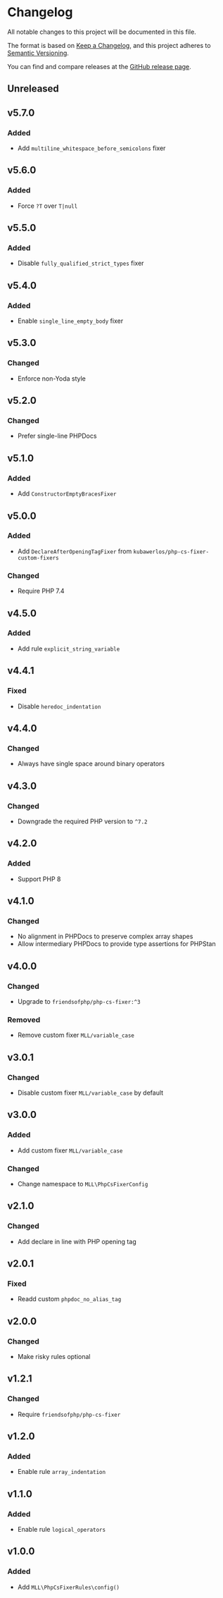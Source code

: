 # Changelog

All notable changes to this project will be documented in this file.

The format is based on [Keep a Changelog](https://keepachangelog.com/en/1.0.0/),
and this project adheres to [Semantic Versioning](https://semver.org/spec/v2.0.0.html).

You can find and compare releases at the [GitHub release page](https://github.com/mll-lab/php-cs-fixer-config/releases).

## Unreleased

## v5.7.0

### Added

- Add `multiline_whitespace_before_semicolons` fixer

## v5.6.0

### Added

- Force `?T` over `T|null`

## v5.5.0

### Added

- Disable `fully_qualified_strict_types` fixer

## v5.4.0

### Added

- Enable `single_line_empty_body` fixer

## v5.3.0

### Changed

- Enforce non-Yoda style

## v5.2.0

### Changed

- Prefer single-line PHPDocs

## v5.1.0

### Added

- Add `ConstructorEmptyBracesFixer`

## v5.0.0

### Added

- Add `DeclareAfterOpeningTagFixer` from `kubawerlos/php-cs-fixer-custom-fixers`

### Changed

- Require PHP 7.4

## v4.5.0

### Added

- Add rule `explicit_string_variable`

## v4.4.1

### Fixed

- Disable `heredoc_indentation`

## v4.4.0

### Changed

- Always have single space around binary operators

## v4.3.0

### Changed

- Downgrade the required PHP version to `^7.2`

## v4.2.0

### Added

- Support PHP 8

## v4.1.0

### Changed

- No alignment in PHPDocs to preserve complex array shapes
- Allow intermediary PHPDocs to provide type assertions for PHPStan

## v4.0.0

### Changed

- Upgrade to `friendsofphp/php-cs-fixer:^3`

### Removed

- Remove custom fixer `MLL/variable_case`

## v3.0.1

### Changed

- Disable custom fixer `MLL/variable_case` by default

## v3.0.0

### Added

- Add custom fixer `MLL/variable_case`

### Changed

- Change namespace to `MLL\PhpCsFixerConfig`

## v2.1.0

### Changed

- Add declare in line with PHP opening tag

## v2.0.1

### Fixed

- Readd custom `phpdoc_no_alias_tag`

## v2.0.0

### Changed

- Make risky rules optional

## v1.2.1

### Changed

- Require `friendsofphp/php-cs-fixer`

## v1.2.0

### Added

- Enable rule `array_indentation`

## v1.1.0

### Added

- Enable rule `logical_operators`

## v1.0.0

### Added

- Add `MLL\PhpCsFixerRules\config()`
